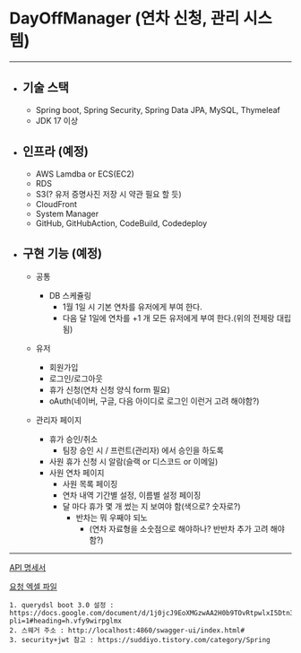# DayOffManager (연차 신청, 관리 시스템)
------------------ --

- ## 기술 스택 
    - Spring boot, Spring Security, Spring Data JPA, MySQL, Thymeleaf
    - JDK 17 이상 

- ## 인프라 (예정)
    - AWS Lamdba or ECS(EC2)
    - RDS
    - S3(? 유저 증명사진 저장 시 약관 필요 할 듯)
    - CloudFront
    - System Manager
    - GitHub, GitHubAction, CodeBuild, Codedeploy

- ## 구현 기능 (예정)
    - 공통
      - DB 스케쥴링
        - 1월 1일 시 기본 연차를 유저에게 부여 한다.
        - 다음 달 1일에 연차를 +1 개 모든 유저에게 부여 한다.(위의 전제랑 대립 됨)
    
    - 유저 
      - 회원가입
      - 로그인/로그아웃
      - 휴가 신청(연차 신청 양식 form 필요)
      - oAuth(네이버, 구글, 다음 아이디로 로그인 이런거 고려 해야함?)
      
    - 관리자 페이지
      - 휴가 승인/취소
        - 팀장 승인 시 / 프런트(관리자) 에서 승인을 하도록
      - 사원 휴가 신청 시 알람(슬랙 or 디스코드 or 이메일)
      - 사원 연차 페이지
        - 사원 목록 페이징
        - 연차 내역 기간별 설정, 이름별 설정 페이징
        - 달 마다 휴가 몇 개 썼는 지 보여야 함(색으로? 숫자로?)
          - 반차는 뭐 우째야 되노 
            - (연차 자료형을 소숫점으로 해야하나? 반반차 추가 고려 해야함?) 

-- -- 
[ API 명세서 ](API.md)

[ 요청 엑셀 파일 ](연차프로그램%20요청서.xlsx)
```
1. querydsl boot 3.0 설정 : https://docs.google.com/document/d/1j0jcJ9EoXMGzwAA2H0b9TOvRtpwlxI5Dtn3sRtuXQas/edit?pli=1#heading=h.vfy9wirpglmx
2. 스웨거 주소 : http://localhost:4860/swagger-ui/index.html#
3. security+jwt 참고 : https://suddiyo.tistory.com/category/Spring